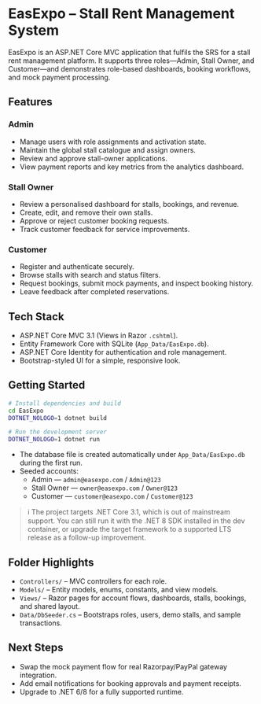 # EasExpo – Stall Rent Management System

EasExpo is an ASP.NET Core MVC application that fulfils the SRS for a stall rent management platform. It supports three roles—Admin, Stall Owner, and Customer—and demonstrates role-based dashboards, booking workflows, and mock payment processing.

## Features

### Admin
- Manage users with role assignments and activation state.
- Maintain the global stall catalogue and assign owners.
- Review and approve stall-owner applications.
- View payment reports and key metrics from the analytics dashboard.

### Stall Owner
- Review a personalised dashboard for stalls, bookings, and revenue.
- Create, edit, and remove their own stalls.
- Approve or reject customer booking requests.
- Track customer feedback for service improvements.

### Customer
- Register and authenticate securely.
- Browse stalls with search and status filters.
- Request bookings, submit mock payments, and inspect booking history.
- Leave feedback after completed reservations.

## Tech Stack
- ASP.NET Core MVC 3.1 (Views in Razor `.cshtml`).
- Entity Framework Core with SQLite (`App_Data/EasExpo.db`).
- ASP.NET Core Identity for authentication and role management.
- Bootstrap-styled UI for a simple, responsive look.

## Getting Started

```bash
# Install dependencies and build
cd EasExpo
DOTNET_NOLOGO=1 dotnet build

# Run the development server
DOTNET_NOLOGO=1 dotnet run
```

- The database file is created automatically under `App_Data/EasExpo.db` during the first run.
- Seeded accounts:
  - Admin — `admin@easexpo.com` / `Admin@123`
  - Stall Owner — `owner@easexpo.com` / `Owner@123`
  - Customer — `customer@easexpo.com` / `Customer@123`

> ℹ️ The project targets .NET Core 3.1, which is out of mainstream support. You can still run it with the .NET 8 SDK installed in the dev container, or upgrade the target framework to a supported LTS release as a follow-up improvement.

## Folder Highlights
- `Controllers/` – MVC controllers for each role.
- `Models/` – Entity models, enums, constants, and view models.
- `Views/` – Razor pages for account flows, dashboards, stalls, bookings, and shared layout.
- `Data/DbSeeder.cs` – Bootstraps roles, users, demo stalls, and sample transactions.

## Next Steps
- Swap the mock payment flow for real Razorpay/PayPal gateway integration.
- Add email notifications for booking approvals and payment receipts.
- Upgrade to .NET 6/8 for a fully supported runtime.
